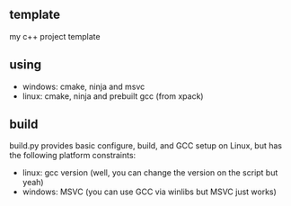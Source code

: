 ## template
my c++ project template

## using
- windows: cmake, ninja and msvc
- linux: cmake, ninja and prebuilt gcc (from xpack)

## build
build.py provides basic configure, build, and GCC setup on Linux,
but has the following platform constraints:
- linux: gcc version (well, you can change the version on the script but yeah)
- windows: MSVC (you can use GCC via winlibs but MSVC just works)
